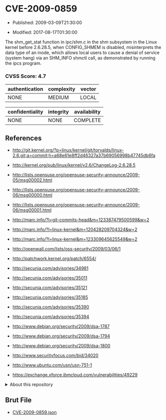 # CVE-2009-0859

- Published: 2009-03-09T21:30:00

- Modified: 2017-08-17T01:30:00

The shm_get_stat function in ipc/shm.c in the shm subsystem in the Linux kernel before 2.6.28.5, when CONFIG_SHMEM is disabled, misinterprets the data type of an inode, which allows local users to cause a denial of service (system hang) via an SHM_INFO shmctl call, as demonstrated by running the ipcs program.

### CVSS Score: **4.7**

| authentication | complexity | vector |
| --- | --- | --- |
| NONE | MEDIUM | LOCAL |

| confidentiality | integrity | availability |
| --- | --- | --- |
| NONE | NONE | COMPLETE |

## References

* http://git.kernel.org/?p=linux/kernel/git/torvalds/linux-2.6.git;a=commit;h=a68e61e8ff2d46327a37b69056998b47745db6fa

* http://kernel.org/pub/linux/kernel/v2.6/ChangeLog-2.6.28.5

* http://lists.opensuse.org/opensuse-security-announce/2009-05/msg00002.html

* http://lists.opensuse.org/opensuse-security-announce/2009-06/msg00000.html

* http://lists.opensuse.org/opensuse-security-announce/2009-06/msg00001.html

* http://marc.info/?l=git-commits-head&m=123387479500599&w=2

* http://marc.info/?l=linux-kernel&m=120428209704324&w=2

* http://marc.info/?l=linux-kernel&m=123309645625549&w=2

* http://openwall.com/lists/oss-security/2009/03/06/1

* http://patchwork.kernel.org/patch/6554/

* http://secunia.com/advisories/34981

* http://secunia.com/advisories/35011

* http://secunia.com/advisories/35121

* http://secunia.com/advisories/35185

* http://secunia.com/advisories/35390

* http://secunia.com/advisories/35394

* http://www.debian.org/security/2009/dsa-1787

* http://www.debian.org/security/2009/dsa-1794

* http://www.debian.org/security/2009/dsa-1800

* http://www.securityfocus.com/bid/34020

* http://www.ubuntu.com/usn/usn-751-1

* https://exchange.xforce.ibmcloud.com/vulnerabilities/49229

<details>
<summary>About this repository</summary> 

  This repository is part of the project [Live Hack CVE](https://github.com/Live-Hack-CVE). Main website can be found [www.live-hack.org](https://www.live-hack.org) 
  
  Made by [Sn0wAlice](https://github.com/Sn0wAlice) for the people that care about security and need to have a feed of the latest CVEs. Hope you enjoy it, don't forget to star the repo and follow me on [Twitter](https://twitter.com/Sn0wAlice) and [Github](https://github.com/Sn0wAlice). And that is my [personnal website](https://www.alice-snow.me/)

  - [Home Page](https://github.com/Live-Hack-CVE)
  - [Framework](https://github.com/Live-Hack-CVE/cve-framework)
  - [CVE database](https://github.com/Live-Hack-CVE/full_database)
  - [Changelog](https://github.com/Live-Hack-CVE/Changelog)
</details>

## Brut File

* [CVE-2009-0859.json](https://raw.githubusercontent.com/Live-Hack-CVE/full_database/main/cves/2009/CVE-2009-0859.json)

